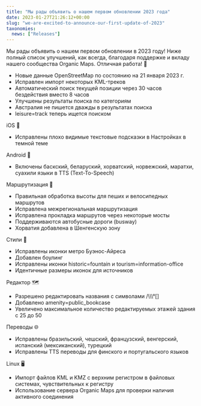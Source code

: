 ```yaml
---
title: "Мы рады объявить о нашем первом обновлении 2023 года"
date: 2023-01-27T21:26:12+00:00
slug: "we-are-excited-to-announce-our-first-update-of-2023"
taxonomies:
  news: ["Releases"]
---
```


Мы рады объявить о нашем первом обновлении в 2023 году! Ниже полный список улучшений, как всегда, благодаря поддержке и вкладу нашего сообщества Organic Maps. Отличная работа! 🙏

* Новые данные OpenStreetMap по состоянию на 21 января 2023 г.
* Исправлен импорт некоторых KML-треков
* Автоматический поиск текущей позиции через 30 часов бездействия вместо 8 часов
* Улучшены результаты поиска по категориям
* Австралия не пишется дважды в результатах поиска
* leisure=track теперь ищется поиском

iOS 🍏
* Исправлены плохо видимые текстовые подсказки в Настройках в темной теме

Android 🤖
* Включены баскский, беларуский, хорватский, норвежский, маратхи, суахили языки в TTS (Text-To-Speech)

Маршрутизация 🚗
* Правильная обработка высоты для пеших и велосипедных маршрутов
* Исправлена межрегиональная маршрутизация
* Исправлена прокладка маршрутов через некоторые мосты
* Поддерживаются автобусные дороги (busway)
* Хорватия добавлена в Шенгенскую зону

Стили 🎨
* Исправлены иконки метро Буэнос-Айреса
* Добавлен боулинг
* Исправлены иконки historic=fountain и tourism=information-office
* Идентичные размеры иконок для источников

Редактор 🗺️
* Разрешено редактировать названия с символами /\\\\\°\[\]
* Добавлено amenity=public\_bookcase
* Увеличено максимальное количество редактируемых этажей здания с 25 до 50

Переводы 🌐
* Исправлены бразильский, чешский, французский, венгерский, испанский (мексиканский), турецкий
* Исправлены TTS переводы для финского и португальского языков

Linux 🖥️
* Импорт файлов KML и KMZ с верхним регистром в файловых системах, чувствительных к регистру
* Использование сервера Organic Maps для проверки наличия активного соединения
